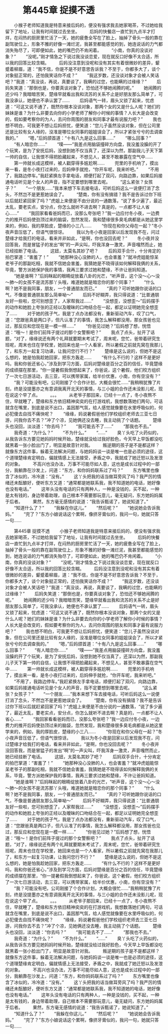 # 　　第445章 捉摸不透
　　小猴子老师知道我是特意来接后妈的，便没有强求我去她家喝茶，不过她给我留下了地址，让我有时间就过去坐坐。
　　后妈的快餐店一直忙到九点半才打烊，在闷热的厨房里忙活了一天，她的疲惫全写在了脸上，抽掉了骨头一般的靠在副驾驶位上，形象不雅的好像一滩烂泥，我甚至都能感觉的到，她连说话的力气都消失殆尽了，可即便如此，她的嘴巴仍不肯闲着。
　　“小南，你真的没谈对象？”
　　“没呢。”刚才情急之下说过我没谈恋爱，现在就反口好像不太合适，所以我的回答比较含糊。
　　后妈没注意到没呢和没有其实有着很微妙的差异，颦蹙着柳眉，道：“我不信，你是不是不好意思告诉我？不至于，你都多大了，谈个对象挺正常的，还怕我笑话你不成？”
　　“我这岁数，还没谈对象才会被人笑话吧？”我道：“真没谈，再说，真要谈了，我瞒的过您，也能瞒的过缘缘？”
　　后妈失笑道：“那倒也是，你要真谈对象了，恐怕还不够她闹腾的呢。”
　　她闹腾的还少吗？我暗暗苦笑，楚缘早就看出我和流苏的关系不止是好朋友那么简单了，可我没承认，她便也不承认罢了……
　　后妈语气一转，眉头又锁了起来，忧虑道：“可这又说不通了，既然你根本没谈对象，那两个女的又是什么人呢？她们的妹妹是谁？为什么非要去向你的小学老师了解你小时候的事情？人长大是会改变的，假如要考察你的为人，去问你周围的朋友和同事才最有说服力吧？”
　　我也想不明白，可我更不想让后妈担忧，便笑道：“您儿子虽然没谈对象，但在公司里还是比较有女人缘的，没准是哪位女同事的姐姐误会了，所以才紧张兮兮的去调查我的。”
　　“嗯，”后妈颌首道：“十有八九是这么回事……”
　　“哪么回事？”
　　“有人暗恋你……”
　　“噗——”我差点用脑袋撞碎方向盘，我没羞没臊的开了个玩笑，是为了安抚后妈，没想到她不仅当真了，还深以为然，那副我儿子天下第一帅的自信，让我恨不得把脸藏起来，不想见人，甚至不敢暴露在空气中……
　　第一帅就长成这模样，被人戳穿得多尴尬啊……
　　兜里的手机响了，摸出来一看，是冬小夜打过来的，后妈伸手就抢，“你开车呢，我来听吧。”
　　“不用了，我路边停车。”我赶紧换左手拿电话，顺便打起了双闪，向路边靠，如果后妈接通电话听见是个女人的声音，指不定要想到哪里去呢。
　　“这么紧张？女孩子？”
　　“一个朋友……”我本来想下车去接电话，可听后妈这么一说便打消了念头，不然岂不是更惹她误会了。
　　“楚南，你有没有搞错？我不是告诉过你下班以后就赶紧回家了吗？”虎姐上来便是不由分说的一通数落，“说了多少遍了，最近太乱，要老实点，安分点，你怎么就听不进去啊？真是的，一点都不让人省心……”
　　“我回家看看爸妈而已，没那么夸张吧？”我一边应付冬小夜，一边费力的推开后妈使劲顶过来的脑袋，忽然发现，我和楚缘很多臭毛病都是从她这里学来的，例如，我的厚脸皮，楚缘的小三八……
　　“你现在和你父母在一起？”冬小夜声音压低了，但语气很惊讶。
　　我以为冬小夜是回家以后发现我不在，问过楚缘才给我打的电话，看来并非如此，“是啊，你也没回去呢？”
　　冬小夜并没回答我，而是冒猛子的发出“啊”的一声尖叫，吓我浑身一激灵，声音嘎然而止，她已经挂断了电话。
　　这妞，太莫名其妙了吧？
　　后妈双手合什，十分肯定的拍巴掌道：“害羞了！”
　　“她那种没心没肺的人，也会害羞？”就冲虎姐能惊呆老爷子的那副吃相，我就不信她会害羞，我猜她是不晓得该如何解释我俩的关系，毕竟，警方派她保护我的事情，我再三要求过她和楚缘，不许让爸妈知道。
　　“她是谁啊？”后妈眯起的眼睛绽放着八卦的光芒，“听声音，这个没～心～没～肺～的女孩不是流苏那丫头哦，难道她就是暗恋你的那个同事？”
　　“什么啊？她不是我同事，朋友，一个普通朋友而已。”
　　“真的？可听她跟你说话的口气，不像是普通朋友那么简单呦～”
　　后妈不好糊弄，我只得说道：“比普通朋友好一些啦，您可别想歪了，人家帮我过……”
　　“没想歪，没想歪～”后妈摆手的动作和她脸上夸张的正经以及暧昧的口吻结合在一起，都足以证明她完全想歪了……
　　对于她的孩子气，我是丁点办法都没有，重新驱动汽车，叹了口气，道：“您跟爸真是两口子，但凡认准了的事情，我怎么解释都没用，那女孩爸也见过，那反应和您现在是一模一样……”
　　“你爸见过她？”后妈想了想，恍悟道：“哦～！是你们前阵子提过的那个女警察吧？”
　　我点了点头，扯开了话题，“对了，缘缘说还有两个礼拜就要期末考试了，周末呢，您忙，爸带着研究生班呢，周末也住在学校里，她回来也是一个人看家，所以暑假之前就先窝在我那儿了，和东方一起复习功课，让我问您行不行？”
　　楚缘是这么说的，但她不是这么想的，她是怕我趁她回家，把东方轰走……
　　“有什么不行的？这样不是更好吗，我和你爸还省心，”涉及到学习方面，后妈对楚缘是百分之百的信任，毕竟楚缘的成绩摆在那里，“你一提暑假我倒想起来了，你爸说，这个暑假，他们校方组织了一次七日游活动，去三亚，可以携带家属，给半价优惠，小南，你有空没有？”
　　“我？可能没有吧，公司刚接了个合作计划，大概会很忙……”我稍稍犹豫了片刻，终是没提墨亦之有意调我离开北天的事情，与三小姐的合作还未没影儿呢，现在说这个早了点。
　　。。。
　　从老爷子那回来，已经十一点了，冬小夜熬不住，早就睡了，楚缘和东方依旧精神奕奕的在打游戏机，我想数落她们两句，可话就含在嘴里，到底是说不出口，盖因那气氛，给人感觉就像要在水里呼吸似的，何必犯傻去自找不痛快呢？
　　“缘缘，妈说暑假爸他们学校组织老师去三亚七日游，问我你去不去？”冲了个凉，见她俩还没去睡，我主动挑了个话题。
　　楚缘头也没回，淡淡道：“你去吗？”
　　“我可能去不了……”
　　“那我也不去。”
　　我奇道：“为什么？”
　　“不为什么。”
　　“……”
　　臭丫头吃了火药似的，从我告诉东方要见她妈妈时候开始，楚缘就没给过我好脸色，今天早上早饭都没吃就黑着一张小脸出门了，明显是故意针对我。
　　叛逆期的孩子是不是都这样？就像东方这件事，躲着无法解决问题，与她妈妈谈一谈是唯一也是必须的途径，这个道理楚缘肯定明白，偏就情感上无法接受，矛盾之中，我就成了她迁怒以及发泄的对象。
　　不高兴也没办法，万事不可能尽如人意，这也是成长过程中的一部分，我躺靠在沙发上，问道：“东方，和你妈妈联系过了吗？”
　　东方嘴里也像含了冰似的，冷冷道：“没有。”
　　这丫头把我的话当做耳旁风了吗？我严厉的情绪还未酝酿好，便听东方又道：“通常都是她联系我，我不知道她的电话，她好像也没有电话。”
　　这年头没有电话的只有两种人，一种是没钱的，买不起，一种是太有钱的，身边带着助理，自己根本不需要那玩意儿，毫无疑问，东方她妈妈属于后者。
　　果然，东方毫无感情的说道：“我告诉甄诺了，她说知道了。”
　　“知道什么了？”
　　“我躲在你这儿。”
　　“然后呢？”
　　“她说她会告诉我妈。”
　　“完了？”东方小娘说话这个累啊，像挤牙膏似的，我问一句，她就只答一句……

　　第445章 捉摸不透
　　小猴子老师知道我是特意来接后妈的，便没有强求我去她家喝茶，不过她给我留下了地址，让我有时间就过去坐坐。
　　后妈的快餐店一直忙到九点半才打烊，在闷热的厨房里忙活了一天，她的疲惫全写在了脸上，抽掉了骨头一般的靠在副驾驶位上，形象不雅的好像一滩烂泥，我甚至都能感觉的到，她连说话的力气都消失殆尽了，可即便如此，她的嘴巴仍不肯闲着。
　　“小南，你真的没谈对象？”
　　“没呢。”刚才情急之下说过我没谈恋爱，现在就反口好像不太合适，所以我的回答比较含糊。
　　后妈没注意到没呢和没有其实有着很微妙的差异，颦蹙着柳眉，道：“我不信，你是不是不好意思告诉我？不至于，你都多大了，谈个对象挺正常的，还怕我笑话你不成？”
　　“我这岁数，还没谈对象才会被人笑话吧？”我道：“真没谈，再说，真要谈了，我瞒的过您，也能瞒的过缘缘？”
　　后妈失笑道：“那倒也是，你要真谈对象了，恐怕还不够她闹腾的呢。”
　　她闹腾的还少吗？我暗暗苦笑，楚缘早就看出我和流苏的关系不止是好朋友那么简单了，可我没承认，她便也不承认罢了……
　　后妈语气一转，眉头又锁了起来，忧虑道：“可这又说不通了，既然你根本没谈对象，那两个女的又是什么人呢？她们的妹妹是谁？为什么非要去向你的小学老师了解你小时候的事情？人长大是会改变的，假如要考察你的为人，去问你周围的朋友和同事才最有说服力吧？”
　　我也想不明白，可我更不想让后妈担忧，便笑道：“您儿子虽然没谈对象，但在公司里还是比较有女人缘的，没准是哪位女同事的姐姐误会了，所以才紧张兮兮的去调查我的。”
　　“嗯，”后妈颌首道：“十有八九是这么回事……”
　　“哪么回事？”
　　“有人暗恋你……”
　　“噗——”我差点用脑袋撞碎方向盘，我没羞没臊的开了个玩笑，是为了安抚后妈，没想到她不仅当真了，还深以为然，那副我儿子天下第一帅的自信，让我恨不得把脸藏起来，不想见人，甚至不敢暴露在空气中……
　　第一帅就长成这模样，被人戳穿得多尴尬啊……
　　兜里的手机响了，摸出来一看，是冬小夜打过来的，后妈伸手就抢，“你开车呢，我来听吧。”
　　“不用了，我路边停车。”我赶紧换左手拿电话，顺便打起了双闪，向路边靠，如果后妈接通电话听见是个女人的声音，指不定要想到哪里去呢。
　　“这么紧张？女孩子？”
　　“一个朋友……”我本来想下车去接电话，可听后妈这么一说便打消了念头，不然岂不是更惹她误会了。
　　“楚南，你有没有搞错？我不是告诉过你下班以后就赶紧回家了吗？”虎姐上来便是不由分说的一通数落，“说了多少遍了，最近太乱，要老实点，安分点，你怎么就听不进去啊？真是的，一点都不让人省心……”
　　“我回家看看爸妈而已，没那么夸张吧？”我一边应付冬小夜，一边费力的推开后妈使劲顶过来的脑袋，忽然发现，我和楚缘很多臭毛病都是从她这里学来的，例如，我的厚脸皮，楚缘的小三八……
　　“你现在和你父母在一起？”冬小夜声音压低了，但语气很惊讶。
　　我以为冬小夜是回家以后发现我不在，问过楚缘才给我打的电话，看来并非如此，“是啊，你也没回去呢？”
　　冬小夜并没回答我，而是冒猛子的发出“啊”的一声尖叫，吓我浑身一激灵，声音嘎然而止，她已经挂断了电话。
　　这妞，太莫名其妙了吧？
　　后妈双手合什，十分肯定的拍巴掌道：“害羞了！”
　　“她那种没心没肺的人，也会害羞？”就冲虎姐能惊呆老爷子的那副吃相，我就不信她会害羞，我猜她是不晓得该如何解释我俩的关系，毕竟，警方派她保护我的事情，我再三要求过她和楚缘，不许让爸妈知道。
　　“她是谁啊？”后妈眯起的眼睛绽放着八卦的光芒，“听声音，这个没～心～没～肺～的女孩不是流苏那丫头哦，难道她就是暗恋你的那个同事？”
　　“什么啊？她不是我同事，朋友，一个普通朋友而已。”
　　“真的？可听她跟你说话的口气，不像是普通朋友那么简单呦～”
　　后妈不好糊弄，我只得说道：“比普通朋友好一些啦，您可别想歪了，人家帮我过……”
　　“没想歪，没想歪～”后妈摆手的动作和她脸上夸张的正经以及暧昧的口吻结合在一起，都足以证明她完全想歪了……
　　对于她的孩子气，我是丁点办法都没有，重新驱动汽车，叹了口气，道：“您跟爸真是两口子，但凡认准了的事情，我怎么解释都没用，那女孩爸也见过，那反应和您现在是一模一样……”
　　“你爸见过她？”后妈想了想，恍悟道：“哦～！是你们前阵子提过的那个女警察吧？”
　　我点了点头，扯开了话题，“对了，缘缘说还有两个礼拜就要期末考试了，周末呢，您忙，爸带着研究生班呢，周末也住在学校里，她回来也是一个人看家，所以暑假之前就先窝在我那儿了，和东方一起复习功课，让我问您行不行？”
　　楚缘是这么说的，但她不是这么想的，她是怕我趁她回家，把东方轰走……
　　“有什么不行的？这样不是更好吗，我和你爸还省心，”涉及到学习方面，后妈对楚缘是百分之百的信任，毕竟楚缘的成绩摆在那里，“你一提暑假我倒想起来了，你爸说，这个暑假，他们校方组织了一次七日游活动，去三亚，可以携带家属，给半价优惠，小南，你有空没有？”
　　“我？可能没有吧，公司刚接了个合作计划，大概会很忙……”我稍稍犹豫了片刻，终是没提墨亦之有意调我离开北天的事情，与三小姐的合作还未没影儿呢，现在说这个早了点。
　　。。。
　　从老爷子那回来，已经十一点了，冬小夜熬不住，早就睡了，楚缘和东方依旧精神奕奕的在打游戏机，我想数落她们两句，可话就含在嘴里，到底是说不出口，盖因那气氛，给人感觉就像要在水里呼吸似的，何必犯傻去自找不痛快呢？
　　“缘缘，妈说暑假爸他们学校组织老师去三亚七日游，问我你去不去？”冲了个凉，见她俩还没去睡，我主动挑了个话题。
　　楚缘头也没回，淡淡道：“你去吗？”
　　“我可能去不了……”
　　“那我也不去。”
　　我奇道：“为什么？”
　　“不为什么。”
　　“……”
　　臭丫头吃了火药似的，从我告诉东方要见她妈妈时候开始，楚缘就没给过我好脸色，今天早上早饭都没吃就黑着一张小脸出门了，明显是故意针对我。
　　叛逆期的孩子是不是都这样？就像东方这件事，躲着无法解决问题，与她妈妈谈一谈是唯一也是必须的途径，这个道理楚缘肯定明白，偏就情感上无法接受，矛盾之中，我就成了她迁怒以及发泄的对象。
　　不高兴也没办法，万事不可能尽如人意，这也是成长过程中的一部分，我躺靠在沙发上，问道：“东方，和你妈妈联系过了吗？”
　　东方嘴里也像含了冰似的，冷冷道：“没有。”
　　这丫头把我的话当做耳旁风了吗？我严厉的情绪还未酝酿好，便听东方又道：“通常都是她联系我，我不知道她的电话，她好像也没有电话。”
　　这年头没有电话的只有两种人，一种是没钱的，买不起，一种是太有钱的，身边带着助理，自己根本不需要那玩意儿，毫无疑问，东方她妈妈属于后者。
　　果然，东方毫无感情的说道：“我告诉甄诺了，她说知道了。”
　　“知道什么了？”
　　“我躲在你这儿。”
　　“然后呢？”
　　“她说她会告诉我妈。”
　　“完了？”东方小娘说话这个累啊，像挤牙膏似的，我问一句，她就只答一句……
